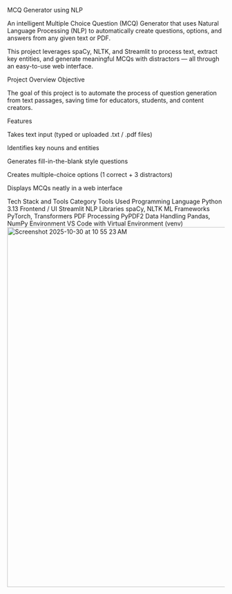 MCQ Generator using NLP

An intelligent Multiple Choice Question (MCQ) Generator that uses Natural Language Processing (NLP) to automatically create questions, options, and answers from any given text or PDF.

This project leverages spaCy, NLTK, and Streamlit to process text, extract key entities, and generate meaningful MCQs with distractors — all through an easy-to-use web interface.

Project Overview
Objective

The goal of this project is to automate the process of question generation from text passages, saving time for educators, students, and content creators.

Features

Takes text input (typed or uploaded .txt / .pdf files)

Identifies key nouns and entities

Generates fill-in-the-blank style questions

Creates multiple-choice options (1 correct + 3 distractors)

Displays MCQs neatly in a web interface

Tech Stack and Tools
Category	Tools Used
Programming Language	Python 3.13
Frontend / UI	Streamlit
NLP Libraries	spaCy, NLTK
ML Frameworks	PyTorch, Transformers
PDF Processing	PyPDF2
Data Handling	Pandas, NumPy
Environment	VS Code with Virtual Environment (venv)
<img width="866" height="833" alt="Screenshot 2025-10-30 at 10 55 23 AM" src="https://github.com/user-attachments/assets/8dd52c4d-d455-47fb-9bab-1b0d17445010" />
